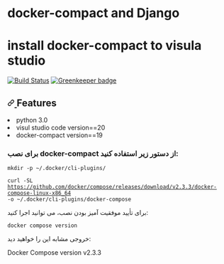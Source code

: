 # docker-compact and Django

<h1>install docker-compact to visula studio</h1>

<a href="https://github.com/hassankhodabakhshi/docker-compact/edit/main/README.md" rel="nofollow"><img src="https://camo.githubusercontent.com/1e00e8ae4038647b2db9b2c330a8a0ff495ae2ac986c92f84aa0a227636778bf/68747470733a2f2f7472617669732d63692e6f72672f72776965727563682f6d696e696d616c2d72656163742d7765627061636b2d626162656c2d73657475702e7376673f6272616e63683d6d6173746572" alt="Build Status" data-canonical-src="https://travis-ci.org/rwieruch/minimal-react-webpack-babel-setup.svg?branch=master" style="max-width: 100%;"></a> <a href="https://github.com/hassankhodabakhshi/docker-compact/edit/main/README.md" rel="nofollow"><img src="https://camo.githubusercontent.com/41801d960781907f14edf1e55087e324a1af679d3855d9c8a282b96bff87516a/68747470733a2f2f6261646765732e677265656e6b65657065722e696f2f72776965727563682f6d696e696d616c2d72656163742d7765627061636b2d626162656c2d73657475702e737667" alt="Greenkeeper badge" data-canonical-src="https://badges.greenkeeper.io/rwieruch/minimal-react-webpack-babel-setup.svg" style="max-width: 100%;"></a>

<h2 dir="auto"><a id="user-content-features" class="anchor" aria-hidden="true" href="#features"><svg class="octicon octicon-link" viewBox="0 0 16 16" version="1.1" width="16" height="16" aria-hidden="true"><path fill-rule="evenodd" d="M7.775 3.275a.75.75 0 001.06 1.06l1.25-1.25a2 2 0 112.83 2.83l-2.5 2.5a2 2 0 01-2.83 0 .75.75 0 00-1.06 1.06 3.5 3.5 0 004.95 0l2.5-2.5a3.5 3.5 0 00-4.95-4.95l-1.25 1.25zm-4.69 9.64a2 2 0 010-2.83l2.5-2.5a2 2 0 012.83 0 .75.75 0 001.06-1.06 3.5 3.5 0 00-4.95 0l-2.5 2.5a3.5 3.5 0 004.95 4.95l1.25-1.25a.75.75 0 00-1.06-1.06l-1.25 1.25a2 2 0 01-2.83 0z"></path></svg>
</a>Features</h2>

<li>python 3.0</li>

<li>visul studio code version==20</li>
<li>docker-compact version==19</li>

<h3>برای نصب docker-compact از دستور زیر استفاده کنید:
</h3>

<code>mkdir -p ~/.docker/cli-plugins/ </code> 

<code>curl -SL https://github.com/docker/compose/releases/download/v2.3.3/docker-compose-linux-x86_64 -o ~/.docker/cli-plugins/docker-compose</code>

برای تأیید موفقیت آمیز بودن نصب، می توانید اجرا کنید:

<code>docker compose version</code>
<p>خروجی مشابه این را خواهید دید:
</p>

         
Docker Compose version v2.3.3

